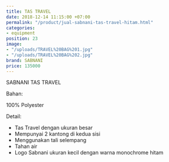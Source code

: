 ```yaml
---
title: TAS TRAVEL
date: 2018-12-14 11:15:00 +07:00
permalink: "/product/jual-sabnani-tas-travel-hitam.html"
categories:
- equipment
position: 23
image:
- "/uploads/TRAVEL%20BAG%201.jpg"
- "/uploads/TRAVEL%20BAG%202.jpg"
brand: SABNANI
price: 135000
---
```


SABNANI
TAS TRAVEL

Bahan:

100% Polyester

Detail:

- Tas Travel dengan ukuran besar
- Mempunyai 2 kantong di kedua sisi
- Menggunakan tali selempang
- Tahan air
- Logo Sabnani ukuran kecil dengan warna monochrome hitam